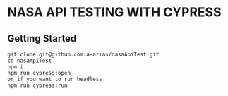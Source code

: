 # NASA API TESTING WITH CYPRESS

## Getting Started
```
git clone git@github.com:a-arias/nasaApiTest.git
cd nasaApiTest
npm i
npm run cypress:open
or if you want to run headless
npm run cypress:run
```